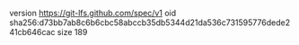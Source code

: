 version https://git-lfs.github.com/spec/v1
oid sha256:d73bb7ab8c6b6cbc58abccb35db5344d21da536c731595776dede241cb646cac
size 189
